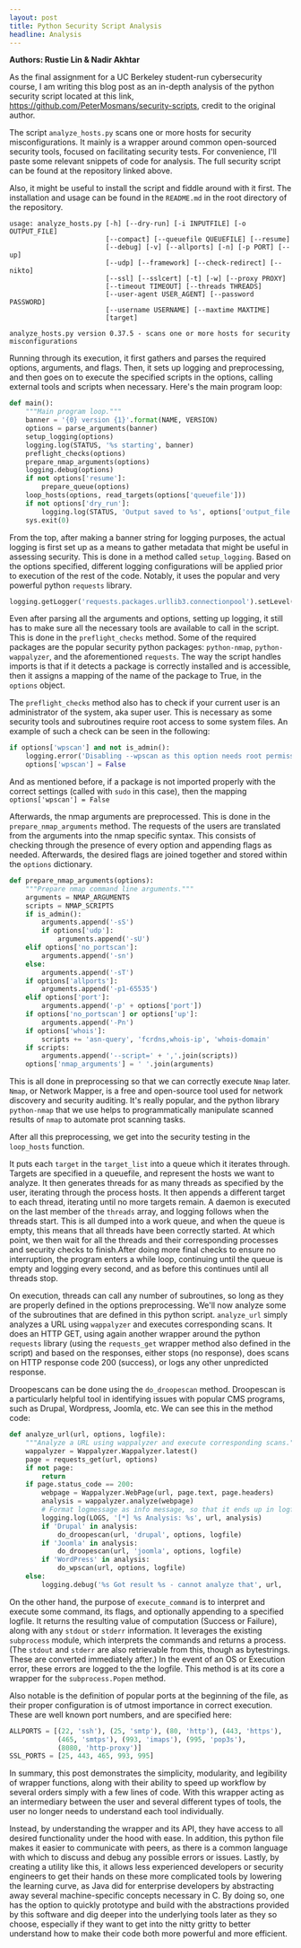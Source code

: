 ```yaml
---
layout: post
title: Python Security Script Analysis
headline: Analysis
---
```


**Authors: Rustie Lin & Nadir Akhtar**


As the final assignment for a UC Berkeley student-run cybersecurity course, I am writing this blog post as an in-depth analysis of the python security script located at this link, https://github.com/PeterMosmans/security-scripts, credit to the original author. 

The script `analyze_hosts.py` scans one or more hosts for security misconfigurations. It mainly is a wrapper around common open-sourced security tools, focused on facilitating security tests. For convenience, I'll paste some relevant snippets of code for analysis. The full security script can be found at the repository linked above.


Also, it might be useful to install the script and fiddle around with it first. The installation and usage can be found in the `README.md` in the root directory of the repository.

```text
usage: analyze_hosts.py [-h] [--dry-run] [-i INPUTFILE] [-o OUTPUT_FILE]
                        [--compact] [--queuefile QUEUEFILE] [--resume]
                        [--debug] [-v] [--allports] [-n] [-p PORT] [--up]
                        [--udp] [--framework] [--check-redirect] [--nikto]
                        [--ssl] [--sslcert] [-t] [-w] [--proxy PROXY]
                        [--timeout TIMEOUT] [--threads THREADS]
                        [--user-agent USER_AGENT] [--password PASSWORD]
                        [--username USERNAME] [--maxtime MAXTIME]
                        [target]

analyze_hosts.py version 0.37.5 - scans one or more hosts for security misconfigurations

```

Running through its execution, it first gathers and parses the required options, arguments, and flags. Then, it sets up logging and preprocessing, and then goes on to execute the specified scripts in the options, calling external tools and scripts when necessary. Here's the main program loop:

```python
def main():
    """Main program loop."""
    banner = '{0} version {1}'.format(NAME, VERSION)
    options = parse_arguments(banner)
    setup_logging(options)
    logging.log(STATUS, '%s starting', banner)
    preflight_checks(options)
    prepare_nmap_arguments(options)
    logging.debug(options)
    if not options['resume']:
        prepare_queue(options)
    loop_hosts(options, read_targets(options['queuefile']))
    if not options['dry_run']:
        logging.log(STATUS, 'Output saved to %s', options['output_file'])
    sys.exit(0)
```


From the top, after making a banner string for logging purposes, the actual logging is first set up as a means to gather metadata that might be useful in assessing security. This is done in a method called `setup_logging`. Based on the options specified, different logging configurations will be applied prior to execution of the rest of the code. Notably, it uses the popular and very powerful python `requests` library.

```python
logging.getLogger('requests.packages.urllib3.connectionpool').setLevel(logging.ERROR)
```

Even after parsing all the arguments and options, setting up logging, it still has to make sure all the necessary tools are available to call in the script. This is done in the `preflight_checks` method. Some of the required packages are the popular security python packages: `python-nmap`, `python-wappalyzer`, and the aforementioned `requests`. The way the script handles imports is that if it detects a package is correctly installed and is accessible, then it assigns a mapping of the name of the package to True, in the `options` object.

The `preflight_checks` method also has to check if your current user is an administrator of the system, aka super user. This is necessary as some security tools and subroutines require root access to some system files. An example of such a check can be seen in the following:

```python
if options['wpscan'] and not is_admin():
    logging.error('Disabling --wpscan as this option needs root permissions')
    options['wpscan'] = False
```

And as mentioned before, if a package is not imported properly with the correct settings (called with `sudo` in this case), then the mapping `options['wpscan'] = False` 

Afterwards, the nmap arguments are preprocessed. This is done in the `prepare_nmap_arguments` method. The requests of the users are translated from the arguments into the nmap specific syntax. This consists of checking through the presence of every option and appending flags as needed. Afterwards, the desired flags are joined together and stored within the `options` dictionary.

```python
def prepare_nmap_arguments(options):
    """Prepare nmap command line arguments."""
    arguments = NMAP_ARGUMENTS
    scripts = NMAP_SCRIPTS
    if is_admin():
        arguments.append('-sS')
        if options['udp']:
            arguments.append('-sU')
    elif options['no_portscan']:
        arguments.append('-sn')
    else:
        arguments.append('-sT')
    if options['allports']:
        arguments.append('-p1-65535')
    elif options['port']:
        arguments.append('-p' + options['port'])
    if options['no_portscan'] or options['up']:
        arguments.append('-Pn')
    if options['whois']:
        scripts += 'asn-query', 'fcrdns,whois-ip', 'whois-domain'
    if scripts:
        arguments.append('--script=' + ','.join(scripts))
    options['nmap_arguments'] = ' '.join(arguments)
```

This is all done in preprocessing so that we can correctly execute `Nmap` later. `Nmap`, or Network Mapper, is a free and open-source tool used for network discovery and security auditing. It's really popular, and the python library `python-nmap` that we use helps to programmatically manipulate scanned results of `nmap` to automate prot scanning tasks.

After all this preprocessing, we get into the security testing in the `loop_hosts` function.

It puts each `target` in the `target_list` into a queue which it iterates through. Targets are specified in a queuefile, and represent the hosts we want to analyze. It then generates threads for as many threads as specified by the user, iterating through the process hosts. It then appends a different target to each thread, iterating until no more targets remain. A daemon is executed on the last member of the `threads` array, and logging follows when the threads start. This is all dumped into a work queue, and when the queue is empty, this means that all threads have been correctly started. At which point, we then wait for all the threads and their corresponding processes and security checks to finish.After doing more final checks to ensure no interruption, the program enters a while loop, continuing until the queue is empty and logging every second, and as before this continues until all threads stop.

On execution, threads can call any number of subroutines, so long as they are properly defined in the options preprocessing. We'll now analyze some of the subroutines that are defined in this python script. `analyze_url` simply analyzes a URL using `wappalyzer` and executes corresponding scans. It does an HTTP GET, using again another wrapper around the python `requests` library (using the `requests_get` wrapper method also defined in the script) and based on the responses, either stops (no response), does scans on HTTP response code 200 (success), or logs any other unpredicted response.

Droopescans can be done using the `do_droopescan` method. Droopescan is a particularly helpful tool in identifying issues with popular CMS programs, such as Drupal, Wordpress, Joomla, etc. We can see this in the method code:


```python
def analyze_url(url, options, logfile):
    """Analyze a URL using wappalyzer and execute corresponding scans."""
    wappalyzer = Wappalyzer.Wappalyzer.latest()
    page = requests_get(url, options)
    if not page:
        return
    if page.status_code == 200:
        webpage = Wappalyzer.WebPage(url, page.text, page.headers)
        analysis = wappalyzer.analyze(webpage)
        # Format logmessage as info message, so that it ends up in logfile
        logging.log(LOGS, '[*] %s Analysis: %s', url, analysis)
        if 'Drupal' in analysis:
            do_droopescan(url, 'drupal', options, logfile)
        if 'Joomla' in analysis:
            do_droopescan(url, 'joomla', options, logfile)
        if 'WordPress' in analysis:
            do_wpscan(url, options, logfile)
    else:
        logging.debug('%s Got result %s - cannot analyze that', url,
```

On the other hand, the purpose of `execute_command` is to interpret and execute some command, its flags, and optionally appending to a specified logfile. It returns the resulting value of computation (Success or Failure), along with any `stdout` or `stderr` information. It leverages the existing `subprocess` module, which interprets the commands and returns a process. (The `stdout` and `stderr` are also retrievable from this, though as bytestrings. These are converted immediately after.) In the event of an OS or Execution error, these errors are logged to the the logfile. This method is at its core a wrapper for the `subprocess.Popen` method.

Also notable is the definition of popular ports at the beginning of the file, as their proper configuration is of utmost importance in correct execution. These are well known port numbers, and are specified here:

```python
ALLPORTS = [(22, 'ssh'), (25, 'smtp'), (80, 'http'), (443, 'https'),
            (465, 'smtps'), (993, 'imaps'), (995, 'pop3s'),
            (8080, 'http-proxy')]
SSL_PORTS = [25, 443, 465, 993, 995]
```


In summary, this post demonstrates the simplicity, modularity, and legibility of wrapper functions, along with their ability to speed up workflow by several orders simply with a few lines of code. With this wrapper acting as an intermediary between the user and several different types of tools, the user no longer needs to understand each tool individually. 

Instead, by understanding the wrapper and its API, they have access to all desired functionality under the hood with ease. In addition, this python file makes it easier to communicate with peers, as there is a common language with which to discuss and debug any possible errors or issues. Lastly, by creating a utility like this, it allows less experienced developers or security engineers to get their hands on these more complicated tools by lowering the learning curve, as Java did for enterprise developers by abstracting away several machine-specific concepts necessary in C. By doing so, one has the option to quickly prototype and build with the abstractions provided by this software and dig deeper into the underlying tools later as they so choose, especially if they want to get into the nitty gritty to better understand how to make their code both more powerful and more efficient.

